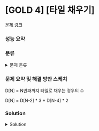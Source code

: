 # [GOLD 4] [타일 채우기]

[문제 링크](https://www.acmicpc.net/problem/2133) 

### 성능 요약

### 분류

<details><summary>문제 분류</summary> 

[다이내믹 프로그래밍]

</details>

### 문제 요약 및 해결 방안 스케치

D[N] = N번째까지 타일로 채우는 경우의 수

D[N] = D[N-2] * 3 + D[N-4] * 2

### Solution

<details><summary>Solution</summary> 

[Source Code]

</details>
